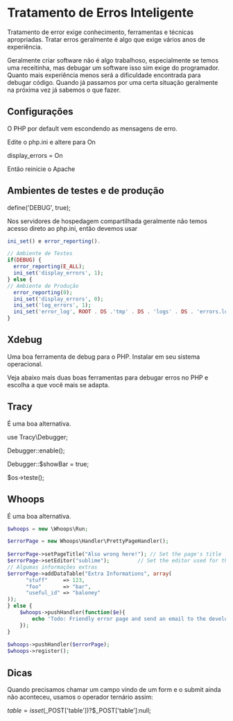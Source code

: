 # Tratamento de Erros Inteligente

Tratamento de error exige conhecimento, ferramentas e técnicas apropriadas.
Tratar erros geralmente é algo que exige vários anos de experiência.

Geralmente criar software não é algo trabalhoso, especialmente se temos uma receitinha, mas debugar um software isso sim exige do programador. Quanto mais experiência menos será a dificuldade encontrada para debugar código. Quando já passamos por uma certa situação geralmente na próxima vez já sabemos o que fazer.

## Configurações

O PHP por default vem escondendo as mensagens de erro.

Edite o php.ini e altere para On

display_errors = On

Então reinicie o Apache

## Ambientes de testes e de produção

define('DEBUG', true);

Nos servidores de hospedagem compartilhada geralmente não temos acesso direto ao php.ini, então devemos usar
```php
ini_set() e error_reporting().

// Ambiente de Testes
if(DEBUG) { 
  error_reporting(E_ALL);
  ini_set('display_errors', 1);
} else {
// Ambiente de Produção
  error_reporting(0);
  ini_set('display_errors', 0);
  ini_set('log_errors', 1);
  ini_set('error_log', ROOT . DS .'tmp' . DS . 'logs' . DS . 'errors.log');
}
```
## Xdebug
Uma boa ferramenta de debug para o PHP. Instalar em seu sistema operacional.

Veja abaixo mais duas boas ferramentas para debugar erros no PHP e escolha a que você mais se adapta.

## Tracy

É uma boa alternativa.

use Tracy\Debugger;

Debugger::enable();

Debugger::$showBar = true;

$os->teste();


## Whoops

É uma boa alternativa.
```php
$whoops = new \Whoops\Run;

$errorPage = new Whoops\Handler\PrettyPageHandler();
 
$errorPage->setPageTitle("Also wrong here!"); // Set the page's title
$errorPage->setEditor("sublime");         // Set the editor used for the "Open" link
// Algumas informações extras
$errorPage->addDataTable("Extra Informations", array(
      "stuff"     => 123,
      "foo"       => "bar",
      "useful_id" => "baloney"
));
} else {
    $whoops->pushHandler(function($e){
        echo 'Todo: Friendly error page and send an email to the developer';
    });
}
 
$whoops->pushHandler($errorPage);
$whoops->register();
```

## Dicas

Quando precisamos chamar um campo vindo de um form e o submit ainda não aconteceu, usamos o operador ternário assim:

$table = isset($_POST['table'])?$_POST['table']:null;


